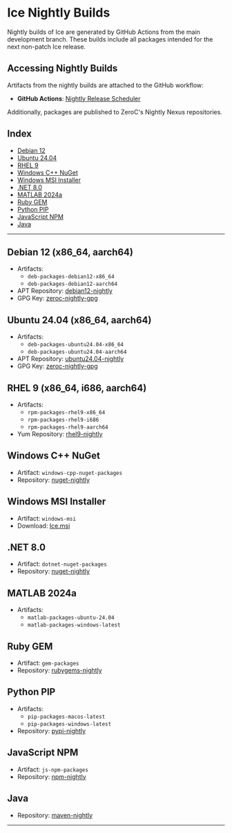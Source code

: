 # Ice Nightly Builds

Nightly builds of Ice are generated by GitHub Actions from the main development branch. These builds include all
packages intended for the next non-patch Ice release.

## Accessing Nightly Builds

Artifacts from the nightly builds are attached to the GitHub workflow:

- **GitHub Actions**: [Nightly Release Scheduler][nightly-release-scheduler]

Additionally, packages are published to ZeroC's Nightly Nexus repositories.

## Index

- [Debian 12](#debian-12-x86_64-aarch64)
- [Ubuntu 24.04](#ubuntu-2404-x86_64-aarch64)
- [RHEL 9](#rhel-9-x86_64-i686-aarch64)
- [Windows C++ NuGet](#windows-c-nuget)
- [Windows MSI Installer](#windows-msi-installer)
- [.NET 8.0](#net-80)
- [MATLAB 2024a](#matlab-2024a)
- [Ruby GEM](#ruby-gem)
- [Python PIP](#python-pip)
- [JavaScript NPM](#javascript-npm)
- [Java](#java)

---

## Debian 12 (x86_64, aarch64)

- Artifacts:
  - `deb-packages-debian12-x86_64`
  - `deb-packages-debian12-aarch64`
- APT Repository: [debian12-nightly]
- GPG Key: [zeroc-nightly-gpg]

## Ubuntu 24.04 (x86_64, aarch64)

- Artifacts:
  - `deb-packages-ubuntu24.04-x86_64`
  - `deb-packages-ubuntu24.04-aarch64`
- APT Repository: [ubuntu24.04-nightly]
- GPG Key: [zeroc-nightly-gpg]

## RHEL 9 (x86_64, i686, aarch64)

- Artifacts:
  - `rpm-packages-rhel9-x86_64`
  - `rpm-packages-rhel9-i686`
  - `rpm-packages-rhel9-aarch64`
- Yum Repository: [rhel9-nightly]

## Windows C++ NuGet

- Artifact: `windows-cpp-nuget-packages`
- Repository: [nuget-nightly]

## Windows MSI Installer

- Artifact: `windows-msi`
- Download: [Ice.msi][windows-msi]

## .NET 8.0

- Artifact: `dotnet-nuget-packages`
- Repository: [nuget-nightly]

## MATLAB 2024a

- Artifacts:
  - `matlab-packages-ubuntu-24.04`
  - `matlab-packages-windows-latest`

## Ruby GEM

- Artifact: `gem-packages`
- Repository: [rubygems-nightly]

## Python PIP

- Artifacts:
  - `pip-packages-macos-latest`
  - `pip-packages-windows-latest`
- Repository: [pypi-nightly]

## JavaScript NPM

- Artifact: `js-npm-packages`
- Repository: [npm-nightly]

## Java

- Repository: [maven-nightly]

---

[nightly-release-scheduler]: https://github.com/zeroc-ice/ice/actions/workflows/nightly-release-scheduler.yml
[debian12-nightly]: https://download.zeroc.com/nexus/repository/debian12-nightly/
[ubuntu24.04-nightly]: https://download.zeroc.com/nexus/repository/ubuntu24.04-nightly/
[rhel9-nightly]: https://download.zeroc.com/nexus/repository/rhel9-nightly/
[nuget-nightly]: https://download.zeroc.com/nexus/repository/nuget-nightly/
[windows-msi]: https://download.zeroc.com/nexus/repository/nightly/Ice.msi
[zeroc-nightly-gpg]: https://download.zeroc.com/GPG-KEY-zeroc-nightly
[rubygems-nightly]: https://download.zeroc.com/nexus/repository/rubygems-nightly/
[pypi-nightly]: https://download.zeroc.com/nexus/repository/pypi-nightly/
[npm-nightly]: https://download.zeroc.com/nexus/repository/npm-nightly/
[maven-nightly]: https://download.zeroc.com/nexus/repository/maven-nightly/
